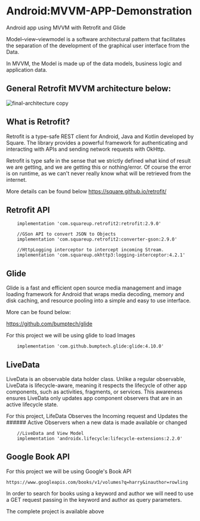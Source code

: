 # Android:MVVM-APP-Demonstration
Android app using MVVM with Retrofit and Glide

Model–view–viewmodel is a software architectural pattern that facilitates the separation of the development of the graphical user interface from the Data.  

In MVVM, the Model is made up of the data models, business logic and application data.



## General Retrofit MVVM architecture below:

![final-architecture copy](https://user-images.githubusercontent.com/44032084/155833036-52d960d6-e28f-44df-a81a-dcf275c3e36c.jpg)



## What is Retrofit?

Retrofit is a type-safe REST client for Android, Java and Kotlin developed by Square. The library provides a powerful framework for authenticating and interacting with APIs and sending network requests with OkHttp.

Retrofit is type safe in the sense that we  strictly defined what kind of result we are getting, and we are getting this or nothing/error. Of course the error is on runtime, as we can't never really know what will be retrieved from the internet.

More details can be found below
https://square.github.io/retrofit/


## Retrofit API

```
    implementation 'com.squareup.retrofit2:retrofit:2.9.0'
    
    //GSon API to convert JSON to Objects
    implementation 'com.squareup.retrofit2:converter-gson:2.9.0'
    
    //HttpLogging interceptor to intercept incoming Stream. 
    implementation 'com.squareup.okhttp3:logging-interceptor:4.2.1'
```


## Glide

Glide is a fast and efficient open source media management and image loading framework for Android that wraps media decoding, memory and disk caching, and resource pooling into a simple and easy to use interface.

More can be found below:

https://github.com/bumptech/glide


For this project we will be using glide to load Images

```
    implementation 'com.github.bumptech.glide:glide:4.10.0'
```


## LiveData

LiveData is an observable data holder class. Unlike a regular observable, LiveData is lifecycle-aware, meaning it respects the lifecycle of other app components, such as activities, fragments, or services. This awareness ensures LiveData only updates app component observers that are in an active lifecycle state.

For this project, LifeData Observes the Incoming request and Updates the ###### Active Observers when a new data is made available or changed

```
    //LiveData and View Model
    implementation 'androidx.lifecycle:lifecycle-extensions:2.2.0'
```

## Google Book API

For this project we will be using Google's Book API
``` 
https://www.googleapis.com/books/v1/volumes?q=harry&inauthor=rowling

```

In order to search for books using a keyword and author we will need to use a GET request passing in the keyword and author as query parameters.


The complete project is available above
